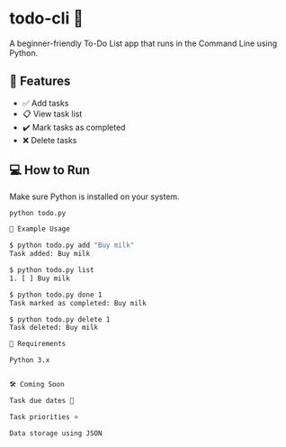 # todo-cli 📝

A beginner-friendly To-Do List app that runs in the Command Line using Python.

## 🚀 Features
- ✅ Add tasks
- 📋 View task list
- ✔️ Mark tasks as completed
- ❌ Delete tasks

## 💻 How to Run
Make sure Python is installed on your system.

```bash
python todo.py

📌 Example Usage

$ python todo.py add "Buy milk"
Task added: Buy milk

$ python todo.py list
1. [ ] Buy milk

$ python todo.py done 1
Task marked as completed: Buy milk

$ python todo.py delete 1
Task deleted: Buy milk

🧰 Requirements

Python 3.x


🛠️ Coming Soon

Task due dates 📆

Task priorities ⭐

Data storage using JSON
